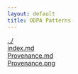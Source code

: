 ```yaml
---
layout: default
title: ODPA Patterns
---
```

  
[../](../)  
[index.md](./index.md)  
[Provenance.md](./Provenance.md)  
[Provenance.png](./Provenance.png)  
